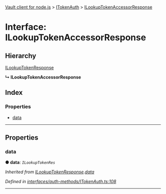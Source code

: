 [Vault client for node.js](../README.md) > [ITokenAuth](../modules/itokenauth.md) > [ILookupTokenAccessorResponse](../interfaces/itokenauth.ilookuptokenaccessorresponse.md)

# Interface: ILookupTokenAccessorResponse

## Hierarchy

 [ILookupTokenResponse](itokenauth.ilookuptokenresponse.md)

**↳ ILookupTokenAccessorResponse**

## Index

### Properties

* [data](itokenauth.ilookuptokenaccessorresponse.md#data)

---

## Properties

<a id="data"></a>

###  data

**● data**: *`ILookupTokenRes`*

*Inherited from [ILookupTokenResponse](itokenauth.ilookuptokenresponse.md).[data](itokenauth.ilookuptokenresponse.md#data)*

*Defined in [interfaces/auth-methods/ITokenAuth.ts:108](https://github.com/theogravity/vault-tacular/blob/fa3cc87/src/interfaces/auth-methods/ITokenAuth.ts#L108)*

___

